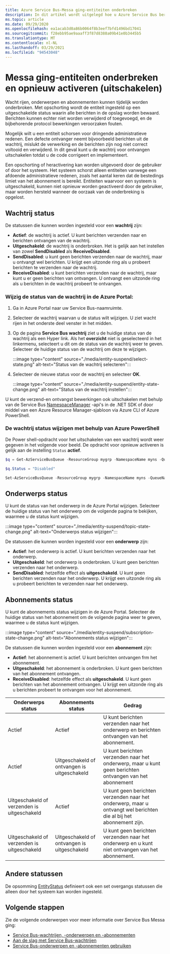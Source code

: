 ```yaml
---
title: Azure Service Bus-Messa ging-entiteiten onderbreken
description: In dit artikel wordt uitgelegd hoe u Azure Service Bus bericht entiteiten (wacht rijen, onderwerpen en abonnementen) tijdelijk kunt onderbreken en opnieuw activeren.
ms.topic: article
ms.date: 09/29/2020
ms.openlocfilehash: ea1acab3d0a86b0064f8b3eef7bfd1496bd17041
ms.sourcegitcommit: f28ebb95ae9aaaff3f87d8388a09b41e0b3445b5
ms.translationtype: MT
ms.contentlocale: nl-NL
ms.lasthandoff: 03/29/2021
ms.locfileid: "94543048"
---
```

# <a name="suspend-and-reactivate-messaging-entities-disable"></a>Messa ging-entiteiten onderbreken en opnieuw activeren (uitschakelen)

Wacht rijen, onderwerpen en abonnementen kunnen tijdelijk worden onderbroken. Met opschorting wordt de entiteit ingesteld op een uitgeschakelde status waarin alle berichten in de opslag worden bewaard. Berichten kunnen echter niet worden verwijderd of toegevoegd, en de bijbehorende protocol bewerkingen veroorzaken fouten.

Mogelijk wilt u een entiteit schorsen voor dringende administratieve redenen. Een defecte ontvanger neemt bijvoorbeeld berichten uit de wachtrij, mislukt de verwerking en de berichten zijn nog niet correct voltooid en verwijderd. In dit geval kunt u de wachtrij voor ontvangen uitschakelen totdat u de code corrigeert en implementeert. 

Een opschorting of heractivering kan worden uitgevoerd door de gebruiker of door het systeem. Het systeem schorst alleen entiteiten vanwege een afdoende administratieve redenen, zoals het aantal keren dat de bestedings limiet van het abonnement is bereikt. Entiteiten waarvoor een systeem is uitgeschakeld, kunnen niet opnieuw worden geactiveerd door de gebruiker, maar worden hersteld wanneer de oorzaak van de onderbreking is opgelost.

## <a name="queue-status"></a>Wachtrij status 
De statussen die kunnen worden ingesteld voor een **wachtrij** zijn:

-   **Actief**: de wachtrij is actief. U kunt berichten verzenden naar en berichten ontvangen van de wachtrij. 
-   **Uitgeschakeld**: de wachtrij is onderbroken. Het is gelijk aan het instellen van zowel **SendDisabled** als **ReceiveDisabled**. 
-   **SendDisabled**: u kunt geen berichten verzenden naar de wachtrij, maar u ontvangt wel berichten. U krijgt een uitzonde ring als u probeert berichten te verzenden naar de wachtrij. 
-   **ReceiveDisabled**: u kunt berichten verzenden naar de wachtrij, maar kunt u er geen berichten van ontvangen. U ontvangt een uitzonde ring als u berichten in de wachtrij probeert te ontvangen.


### <a name="change-the-queue-status-in-the-azure-portal"></a>Wijzig de status van de wachtrij in de Azure Portal: 

1. Ga in Azure Portal naar uw Service Bus-naamruimte. 
1. Selecteer de wachtrij waarvan u de status wilt wijzigen. U ziet wacht rijen in het onderste deel venster in het midden. 
1. Op de pagina **Service Bus wachtrij** ziet u de huidige status van de wachtrij als een Hyper link. Als het **overzicht** niet is geselecteerd in het linkermenu, selecteert u dit om de status van de wachtrij weer te geven. Selecteer de huidige status van de wachtrij om deze te wijzigen. 

    :::image type="content" source="./media/entity-suspend/select-state.png" alt-text="Status van de wachtrij selecteren":::
4. Selecteer de nieuwe status voor de wachtrij en selecteer **OK**. 

    :::image type="content" source="./media/entity-suspend/entity-state-change.png" alt-text="Status van de wachtrij instellen":::
    
U kunt de verzend-en ontvangst bewerkingen ook uitschakelen met behulp van de Service Bus [NamespaceManager](/dotnet/api/microsoft.servicebus.namespacemanager) -api's in de .NET SDK of door middel van een Azure Resource Manager-sjabloon via Azure CLI of Azure PowerShell.

### <a name="change-the-queue-status-using-azure-powershell"></a>De wachtrij status wijzigen met behulp van Azure PowerShell
De Power shell-opdracht voor het uitschakelen van een wachtrij wordt weer gegeven in het volgende voor beeld. De opdracht voor opnieuw activeren is gelijk aan de instelling `Status` **actief**.

```powershell
$q = Get-AzServiceBusQueue -ResourceGroup mygrp -NamespaceName myns -QueueName myqueue

$q.Status = "Disabled"

Set-AzServiceBusQueue -ResourceGroup mygrp -NamespaceName myns -QueueName myqueue -QueueObj $q
```

## <a name="topic-status"></a>Onderwerps status
U kunt de status van het onderwerp in de Azure Portal wijzigen. Selecteer de huidige status van het onderwerp om de volgende pagina te bekijken, waarmee u de status kunt wijzigen. 

:::image type="content" source="./media/entity-suspend/topic-state-change.png" alt-text="Onderwerps status wijzigen":::

De statussen die kunnen worden ingesteld voor een **onderwerp** zijn:
- **Actief**: het onderwerp is actief. U kunt berichten verzenden naar het onderwerp. 
- **Uitgeschakeld**: het onderwerp is onderbroken. U kunt geen berichten verzenden naar het onderwerp. 
- **SendDisabled**: hetzelfde effect als **uitgeschakeld**. U kunt geen berichten verzenden naar het onderwerp. U krijgt een uitzonde ring als u probeert berichten te verzenden naar het onderwerp. 

## <a name="subscription-status"></a>Abonnements status
U kunt de abonnements status wijzigen in de Azure Portal. Selecteer de huidige status van het abonnement om de volgende pagina weer te geven, waarmee u de status kunt wijzigen. 

:::image type="content" source="./media/entity-suspend/subscription-state-change.png" alt-text="Abonnements status wijzigen":::

De statussen die kunnen worden ingesteld voor een **abonnement** zijn:
- **Actief**: het abonnement is actief. U kunt berichten ontvangen frm het abonnement.
- **Uitgeschakeld**: het abonnement is onderbroken. U kunt geen berichten van het abonnement ontvangen. 
- **ReceiveDisabled**: hetzelfde effect als **uitgeschakeld**. U kunt geen berichten van het abonnement ontvangen. U krijgt een uitzonde ring als u berichten probeert te ontvangen voor het abonnement.

| Onderwerps status | Abonnements status | Gedrag | 
| ------------ | ------------------- | -------- | 
| Actief | Actief | U kunt berichten verzenden naar het onderwerp en berichten ontvangen van het abonnement. | 
| Actief | Uitgeschakeld of ontvangen is uitgeschakeld | U kunt berichten verzenden naar het onderwerp, maar u kunt geen berichten ontvangen van het abonnement | 
| Uitgeschakeld of verzenden is uitgeschakeld | Actief | U kunt geen berichten verzenden naar het onderwerp, maar u ontvangt wel berichten die al bij het abonnement zijn. | 
| Uitgeschakeld of verzenden is uitgeschakeld | Uitgeschakeld of ontvangen is uitgeschakeld | U kunt geen berichten verzenden naar het onderwerp en u kunt niet ontvangen van het abonnement. | 

## <a name="other-statuses"></a>Andere statussen
De opsomming [EntityStatus](/dotnet/api/microsoft.servicebus.messaging.entitystatus) definieert ook een set overgangs statussen die alleen door het systeem kan worden ingesteld. 


## <a name="next-steps"></a>Volgende stappen

Zie de volgende onderwerpen voor meer informatie over Service Bus Messa ging:

* [Service Bus-wachtrijen, -onderwerpen en -abonnementen](service-bus-queues-topics-subscriptions.md)
* [Aan de slag met Service Bus-wachtrijen](service-bus-dotnet-get-started-with-queues.md)
* [Service Bus-onderwerpen en -abonnementen gebruiken](service-bus-dotnet-how-to-use-topics-subscriptions.md)

[1]: ./media/entity-suspend/entity-state-change.png

